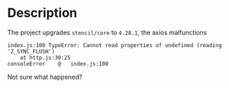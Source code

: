 # Description

The project upgrades `stencil/core` to `4.28.1`, the axios malfunctions

```
index.js:100 TypeError: Cannot read properties of undefined (reading 'Z_SYNC_FLUSH')
    at http.js:30:25
consoleError	@	index.js:100
```

Not sure what happened?
